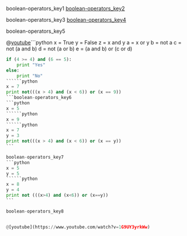 boolean-operators_key1
[boolean-operators_key2](http://saral.navgurukul.org/course/18&amp;slug=python__logical-operators%2Flogical-operators-intro)


boolean-operators_key3
[boolean-operators_key4](http://saral.navgurukul.org/course/18&amp;slug=python__logical-operators%2Flogical-operators-question1)


boolean-operators_key5


@[youtube](https://www.youtube.com/watch?v=cXcyunbDS4I)```python
x = True
y = False
z = x and y
a = x or y
b = not a
c = not (a and b)
d = not (a or b)
e = (a and b) or (c or d)
``````python
if (4 >= 4) and (6 == 5):
	print "Yes"
else:
	print "No"
``````python
x = 7
print not(((x > 4) and (x < 6)) or (x == 9))
```boolean-operators_key6
```python
x = 5
``````python
x = 9
``````python
x = 7
y = 3
print not(((x > 4) and (x < 6)) or (x == y))
```

boolean-operators_key7
```python
x = 5
y = 5
``````python
x = 8
y = 4
print not (((x>4) and (x<6)) or (x==y))
```

boolean-operators_key8


@[youtube](https://www.youtube.com/watch?v=1G9UY3yrkWw)
